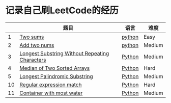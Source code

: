 # 记录自己刷LeetCode的经历
|     |题目         |语言           |难度           |
|------|-------------| ----------------| ---------------|
|1|[Two sums](https://leetcode.com/problems/two-sum/)|[python](https://github.com/luoxiang11/leetcode/blob/master/two_sums.md)|Easy|
|2|[Add two nums](https://github.com/luoxiang11/leetcode/blob/master/Add%20two%20nums.md)|[python](https://leetcode.com/problems/add-two-numbers/)|Medium|
|3|[ Longest Substring Without Repeating Characters](https://github.com/luoxiang11/leetcode/blob/master/longest_string_without_repeat_characters.md)|[Python](https://leetcode.com/problems/longest-substring-without-repeating-characters/)|Medium|
|4|[Median of Two Sorted Arrays](https://github.com/luoxiang11/leetcode/blob/master/Median%20of%20Two%20Sorted%20Arrays.md)|[Python](https://leetcode.com/problems/median-of-two-sorted-arrays/solution/)|Hard|
|5|[Longest Palindromic Substring](https://github.com/luoxiang11/leetcode/blob/master/longest%20Palindromic%20substring.md)|[Python](https://leetcode.com/problems/longest-palindromic-substring/)|Medium|
|10|[Regular expression match](https://github.com/luoxiang11/leetcode/blob/master/regular%20expression%20match.md)|[Python](https://leetcode.com/problems/regular-expression-matching/)|Hard|
|11|[Container with most water](https://github.com/luoxiang11/leetcode/blob/master/%20Container%20With%20Most%20Water.md)|[Python](https://leetcode.com/problems/container-with-most-water/)|Medium|
